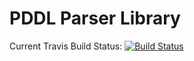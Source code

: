 PDDL Parser Library
===================

Current Travis Build Status: [![Build Status](https://travis-ci.org/naderman/pddl-qi.png?branch=master)](https://travis-ci.org/naderman/pddl-qi)
